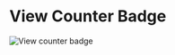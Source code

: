 # View Counter Badge

<img src = "https://view-counter.aveek.workers.dev/" alt="View counter badge">
